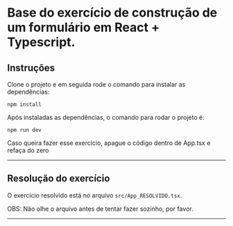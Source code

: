 # Base do exercício de construção de um formulário em React + Typescript.

## Instruções

Clone o projeto e em seguida rode o comando para instalar as dependências:

`npm install`

Após instaladas as dependências, o comando para rodar o projeto é:

`npm run dev`

Caso queira fazer esse exercicio, apague o código dentro de App.tsx e refaça do zero

---

## Resolução do exercício

O exercício resolvido está no arquivo `src/App_RESOLVIDO.tsx`.

OBS: Não olhe o arquivo antes de tentar fazer sozinho, por favor.

---